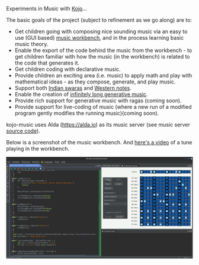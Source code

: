 Experiments in Music with [Kojo](https://www.kojo.in)...

The basic goals of the project (subject to refinement as we go along) are to:
* Get children going with composing nice sounding music via an easy to use (GUI based) [music workbench](samples/workbench.kojo), and in the process learning basic music theory.
* Enable the export of the code behind the music from the workbench - to get children familiar with how the music (in the workbench) is related to the code that generates it.
* Get children coding with declarative music.
* Provide children an exciting area (i.e. music) to apply math and play with mathematical ideas - as they compose, generate, and play music.
* Support both [Indian swaras](samples/examples/ons.kojo) and [Western notes](samples/examples/score1.kojo).
* Enable the creation of [infinitely long generative music](samples/examples/score_dyn.kojo).
* Provide rich support for generative music with ragas (coming soon).
* Provide support for live-coding of music (where a new run of a modified program gently modifies the running music)(coming soon).

kojo-music uses Alda (https://alda.io) as its music server (see music server [source code](https://github.com/litan/alda/tree/master/player)).

Below is a screenshot of the music workbench. And [here's a video](https://vimeo.com/748282140) of a tune playing in the workbench.

![Kojo Workbench](doc/kojo-music-workbench.png)

